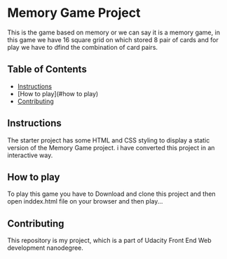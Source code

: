 # Memory Game Project
This is the game based on memory or we can say it is a memory game, in this game we have 16 square grid on which stored 8 pair of cards and for play we have to dfind the combination of card pairs.

## Table of Contents

* [Instructions](#instructions)
* [How to play](#how to play)
* [Contributing](#contributing)

## Instructions

The starter project has some HTML and CSS styling to display a static version of the Memory Game project. i have converted this project in an interactive way.

## How to play

To play this game you have to Download and clone this project and then open inddex.html file on your browser and then play...

## Contributing

This repository is my project, which is a part of Udacity Front End Web development nanodegree.


